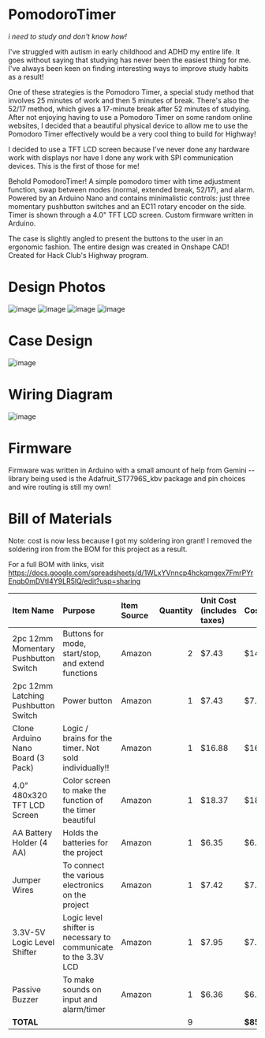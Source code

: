 # PomodoroTimer
*i need to study and don't know how!*

I've struggled with autism in early childhood and ADHD my entire life. It goes without saying that studying has never been the easiest thing for me. I've always been keen on finding interesting ways to improve study habits as a result! 

One of these strategies is the Pomodoro Timer, a special study method that involves 25 minutes of work and then 5 minutes of break. There's also the 52/17 method, which gives a 17-minute break after 52 minutes of studying. After not enjoying having to use a Pomodoro Timer on some random online websites, I decided that a beautiful physical device to allow me to use the Pomodoro Timer effectively would be a very cool thing to build for Highway! 

I decided to use a TFT LCD screen because I've never done any hardware work with displays nor have I done any work with SPI communication devices. This is the first of those for me!

Behold PomodoroTimer! A simple pomodoro timer with time adjustment function, swap between modes (normal, extended break, 52/17), and alarm. Powered by an Arduino Nano and contains minimalistic controls: just three momentary pushbutton switches and an EC11 rotary encoder on the side. Timer is shown through a 4.0" TFT LCD screen. Custom firmware written in Arduino. 

The case is slightly angled to present the buttons to the user in an ergonomic fashion. The entire design was created in Onshape CAD! Created for Hack Club's Highway program.

# Design Photos

![image](https://github.com/user-attachments/assets/7c70e237-0dee-4561-a22a-16a817cc7446)
![image](https://github.com/user-attachments/assets/7f2ca509-f032-401e-9ef8-379abd75b036)
![image](https://github.com/user-attachments/assets/ef842b13-29de-476f-a823-ebbba32c1691)
![image](https://github.com/user-attachments/assets/695a9b8f-ceb3-4d98-bd90-63149d2656ee)

# Case Design

![image](https://github.com/user-attachments/assets/febabce9-ad7b-4055-9bb8-aab78de73a8a)

# Wiring Diagram
![image](https://github.com/user-attachments/assets/289b60da-a0ac-409f-aa88-043f0908b8e3)

# Firmware
Firmware was written in Arduino with a small amount of help from Gemini -- library being used is the Adafruit_ST7796S_kbv package and pin choices and wire routing is still my own!

# Bill of Materials
Note: cost is now less because I got my soldering iron grant! I removed the soldering iron from the BOM for this project as a result.

For a full BOM with links, visit https://docs.google.com/spreadsheets/d/1WLxYVnncp4hckqmgex7FmrPYrEnqb0mDVtI4Y9LR5lQ/edit?usp=sharing

| Item Name                                | Purpose                                                  | Item Source | Quantity | Unit Cost (includes taxes) | Cost    |
|:-----------------------------------------|:----------------------------------------------------------|:------------|---------:|:----------------------------|:--------|
| 2pc 12mm Momentary Pushbutton Switch     | Buttons for mode, start/stop, and extend functions        | Amazon      |        2 | $7.43                      | $14.86  |
| 2pc 12mm Latching Pushbutton Switch      | Power button                                              | Amazon      |        1 | $7.43                      | $7.43   |
| Clone Arduino Nano Board (3 Pack)        | Logic / brains for the timer. Not sold individually!!     | Amazon      |        1 | $16.88                     | $16.88  |
| 4.0" 480x320 TFT LCD Screen              | Color screen to make the function of the timer beautiful  | Amazon      |        1 | $18.37                     | $18.37  |
| AA Battery Holder (4 AA)                 | Holds the batteries for the project                       | Amazon      |        1 | $6.35                      | $6.35   |
| Jumper Wires                             | To connect the various electronics on the project         | Amazon      |        1 | $7.42                      | $7.42   |
| 3.3V-5V Logic Level Shifter              | Logic level shifter is necessary to communicate to the 3.3V LCD | Amazon |        1 | $7.95                      | $7.95   |
| Passive Buzzer                           | To make sounds on input and alarm/timer                   | Amazon      |        1 | $6.36                      | $6.36   |
| **TOTAL**                                |                                                           |             |       9 |                            | **$85.62** |

